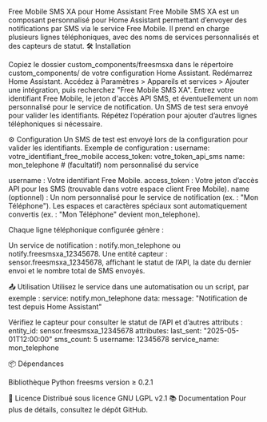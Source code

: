 Free Mobile SMS XA pour Home Assistant
Free Mobile SMS XA est un composant personnalisé pour Home Assistant permettant d’envoyer des notifications par SMS via le service Free Mobile. Il prend en charge plusieurs lignes téléphoniques, avec des noms de services personnalisés et des capteurs de statut.
🛠️ Installation

Copiez le dossier custom_components/freesmsxa dans le répertoire custom_components/ de votre configuration Home Assistant.
Redémarrez Home Assistant.
Accédez à Paramètres > Appareils et services > Ajouter une intégration, puis recherchez "Free Mobile SMS XA".
Entrez votre identifiant Free Mobile, le jeton d'accès API SMS, et éventuellement un nom personnalisé pour le service de notification. Un SMS de test sera envoyé pour valider les identifiants.
Répétez l’opération pour ajouter d’autres lignes téléphoniques si nécessaire.

⚙️ Configuration
Un SMS de test est envoyé lors de la configuration pour valider les identifiants. Exemple de configuration :
username: votre_identifiant_free_mobile
access_token: votre_token_api_sms
name: mon_telephone  # (facultatif) nom personnalisé du service


username : Votre identifiant Free Mobile.
access_token : Votre jeton d’accès API pour les SMS (trouvable dans votre espace client Free Mobile).
name (optionnel) : Un nom personnalisé pour le service de notification (ex. : "Mon Téléphone"). Les espaces et caractères spéciaux sont automatiquement convertis (ex. : "Mon Téléphone" devient mon_telephone).

Chaque ligne téléphonique configurée génère :

Un service de notification : notify.mon_telephone ou notify.freesmsxa_12345678.
Une entité capteur : sensor.freesmsxa_12345678, affichant le statut de l’API, la date du dernier envoi et le nombre total de SMS envoyés.

📤 Utilisation
Utilisez le service dans une automatisation ou un script, par exemple :
service: notify.mon_telephone
data:
  message: "Notification de test depuis Home Assistant"

Vérifiez le capteur pour consulter le statut de l’API et d’autres attributs :
entity_id: sensor.freesmsxa_12345678
attributes:
  last_sent: "2025-05-01T12:00:00"
  sms_count: 5
  username: 12345678
  service_name: mon_telephone

📦 Dépendances

Bibliothèque Python freesms version ≥ 0.2.1

📄 Licence
Distribué sous licence GNU LGPL v2.1
📚 Documentation
Pour plus de détails, consultez le dépôt GitHub.

